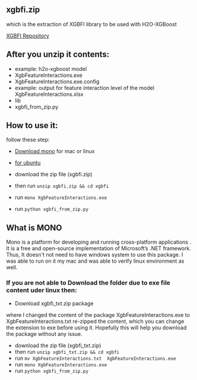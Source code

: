 
## xgbfi.zip 
which is the extraction of XGBFI library to be used with H2O-XGBoost

[XGBFI Repository](https://github.com/Far0n/xgbfi)

## After you unzip it contents:
* example: h2o-xgboost model
* XgbFeatureInteractions.exe
* XgbFeatureInteractions.exe.config
* example: output for feature interaction level of the model XgbFeatureInteractions.xlsx
* lib
* xgbfi_from_zip.py

## How to use it:
follow these step:

* [Download mono](https://www.mono-project.com/download/stable/) for mac or linux

* [for ubuntu](https://linuxize.com/post/how-to-install-mono-on-ubuntu-20-04/#:~:text=mono%2Dcomplete%20is%20a%20meta,mono%20%2D%2Dversion)

* download the zip file (xgbfi.zip)
* then run ```unzip xgbfi.zip && cd xgbfi```
* run ```mono XgbFeatureInteractions.exe```
* run ```python xgbfi_from_zip.py```

## What is MONO

Mono is a platform for developing and running cross-platform applications . It is a free and open-source implementation of Microsoft’s .NET framework.
Thus, It  doesn't not need to have windows system to use this package. I was able to run on it my mac and was able to verify linux environment as well. 

### If you are not able to Download the folder due to exe file content uder linux then:

* Download xgbfi_txt.zip package

where I changed the content of the package XgbFeatureInteractions.exe  to  XgbFeatureInteractions.txt
re-zipped the content, which you can change the extension to exe before using it. Hopefully this will help you download the package without any issue. 

* download the zip file (xgbfi_txt.zip)
* then run ```unzip xgbfi_txt.zip && cd xgbfi```
* run ```mv XgbFeatureInteractions.txt  XgbFeatureInteractions.exe```
* run ```mono XgbFeatureInteractions.exe```
* run ```python xgbfi_from_zip.py```
 
